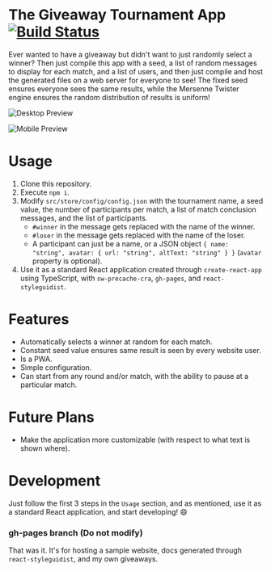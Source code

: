 # The Giveaway Tournament App [![Build Status](https://travis-ci.org/sabarnac/giveaway-webapp.svg)](https://travis-ci.org/sabarnac/giveaway-webapp)

Ever wanted to have a giveaway but didn't want to just randomly select a winner? Then just compile this app with a seed, a list of random messages to display for each match, and a list of users, and then just compile and host the generated files on a web server for everyone to see! The fixed seed ensures everyone sees the same results, while the Mersenne Twister engine ensures the random distribution of results is uniform!

![Desktop Preview](https://i.imgur.com/kFENmiH.gif)

![Mobile Preview](https://i.imgur.com/w9A3ipY.gif)

# Usage

1. Clone this repository.
2. Execute `npm i`.
3. Modify `src/store/config/config.json` with the tournament name, a seed value, the number of participants per match, a list of match conclusion messages, and the list of participants.
   - `#winner` in the message gets replaced with the name of the winner.
   - `#loser` in the message gets replaced with the name of the loser.
   - A participant can just be a name, or a JSON object `{ name: "string", avatar: { url: "string", altText: "string" } }` (`avatar` property is optional).
4. Use it as a standard React application created through `create-react-app` using TypeScript, with `sw-precache-cra`, `gh-pages`, and `react-styleguidist`.

# Features

- Automatically selects a winner at random for each match.
- Constant seed value ensures same result is seen by every website user.
- Is a PWA.
- Simple configuration.
- Can start from any round and/or match, with the ability to pause at a particular match.

# Future Plans

- Make the application more customizable (with respect to what text is shown where).

# Development

Just follow the first 3 steps in the `Usage` section, and as mentioned, use it as a standard React application, and start developing! 😄

### gh-pages branch (Do not modify)

That was it. It's for hosting a sample website, docs generated through `react-styleguidist`, and my own giveaways.
